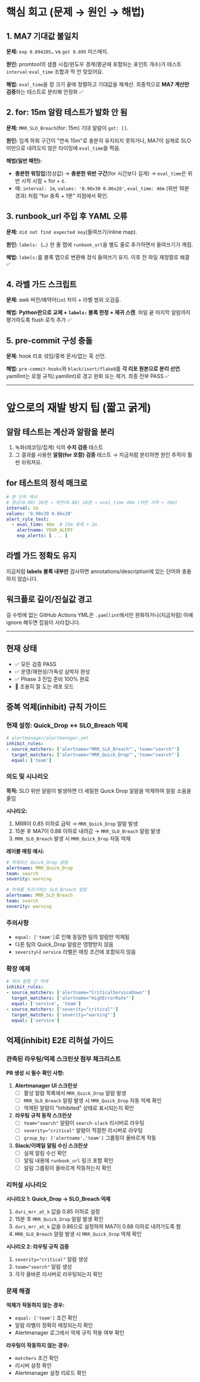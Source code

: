 # 핵심 회고 (문제 → 원인 → 해법)

## 1. MA7 기대값 불일치

**문제:** `exp 0.894285…` vs `got 0.895` 미스매치.

**원인:** promtool의 샘플 시점/윈도우 경계(평균에 포함되는 포인트 개수)가 테스트 `interval`·`eval_time` 조합과 딱 안 맞았어요.

**해법:** `eval_time`을 창 크기 끝에 정렬하고 기대값을 재계산. 최종적으로 **MA7 계산만 검증**하는 테스트로 분리해 안정화 ✅

## 2. for: 15m 알람 테스트가 발화 안 됨

**문제:** `MRR_SLO_Breach`(for: 15m) 기대 알람이 `got: []`.

**원인:** 임계 하회 구간이 "연속 15m"로 충분히 유지되지 못하거나, MA7이 실제로 SLO 미만으로 내려오지 않은 타이밍에 `eval_time`을 찍음.

**해법(일반 패턴):**
- **충분한 워밍업**(정상값) → **충분한 위반 구간**(for 시간보다 길게) → `eval_time`은 위반 시작 시점 + for + ε.
- 예: `interval: 1m`, `values: '0.90x30 0.86x20'`, `eval_time: 46m` (위반 16분 경과) 처럼 "for 충족 + 1분" 지점에서 확인.

## 3. runbook_url 주입 후 YAML 오류

**문제:** `did not find expected key`(들여쓰기/inline map).

**원인:** `labels: {…}` 한 줄 맵에 `runbook_url`을 별도 줄로 추가하면서 들여쓰기가 깨짐.

**해법:** `labels:`를 블록 맵으로 변환해 정식 들여쓰기 유지. 이후 전 파일 재정렬로 해결 ✅

## 4. 라벨 가드 스크립트

**문제:** awk 버전/예약어(`in`) 차이 + 라벨 범위 오검출.

**해법:** **Python판으로 교체 + `labels:` 블록 한정 + 재귀 스캔**. 파일 끝 마지막 알람까지 평가하도록 flush 로직 추가 ✅

## 5. pre-commit 구성 충돌

**문제:** hook 리포 섞임/중복 문서/없는 훅 선언.

**해법:** `pre-commit-hooks`와 `black/isort/flake8`를 **각 리포 원본으로 분리 선언**. yamllint는 로컬 규칙(.yamllint)로 경고 완화 또는 제거. 최종 전부 PASS ✅

---

# 앞으로의 재발 방지 팁 (짧고 굵게)

## 알람 테스트는 계산과 알람을 분리

1. 녹화(레코딩/집계) 식의 **수치 검증** 테스트
2. 그 결과를 사용한 **알람(for 포함) 검증** 테스트
   → 지금처럼 분리하면 원인 추적이 훨씬 쉬워져요.

## for 테스트의 정석 매크로

```yaml
# 분 단위 예시
# 정상(0.90) 30분 → 위반(0.86) 16분 → eval_time 46m (위반 시작 + 16m)
interval: 1m
values: '0.90x30 0.86x20'
alert_rule_test:
  - eval_time: 46m  # 15m 충족 + 1m
    alertname: YOUR_ALERT
    exp_alerts: [ ... ]
```

## 라벨 가드 정확도 유지

지금처럼 **labels 블록 내부만** 검사하면 annotations/description에 있는 단어와 충돌하지 않습니다.

## 워크플로 길이/진실값 경고

길 수밖에 없는 GitHub Actions YML은 `.yamllint`에서만 완화하거나(지금처럼) 아예 ignore 해두면 잡음이 사라집니다.

---

## 현재 상태

- ✅ 모든 검증 PASS
- ✅ 운영/재현성/가독성 삼박자 완성
- ✅ Phase 3 진입 준비 100% 완료
- 🧊 조용히 잘 도는 레포 모드

## 중복 억제(inhibit) 규칙 가이드

### 현재 설정: Quick_Drop ↔ SLO_Breach 억제

```yaml
# alertmanager/alertmanager.yml
inhibit_rules:
- source_matchers: ['alertname="MRR_SLO_Breach"','team="search"']
  target_matchers: ['alertname="MRR_Quick_Drop"','team="search"']
  equal: ['team']
```

### 의도 및 시나리오

**목적:** SLO 위반 알람이 발생하면 더 세밀한 Quick Drop 알람을 억제하여 알람 소음을 줄임

**시나리오:**
1. MRR이 0.85 이하로 급락 → `MRR_Quick_Drop` 알람 발생
2. 15분 후 MA7이 0.88 이하로 내려감 → `MRR_SLO_Breach` 알람 발생
3. `MRR_SLO_Breach` 발생 시 `MRR_Quick_Drop` 자동 억제

**레이블 매칭 예시:**
```yaml
# 억제되는 Quick_Drop 알람
alertname: MRR_Quick_Drop
team: search
severity: warning

# 억제를 트리거하는 SLO_Breach 알람
alertname: MRR_SLO_Breach
team: search
severity: warning
```

### 주의사항

- `equal: ['team']`로 인해 동일한 팀의 알람만 억제됨
- 다른 팀의 Quick_Drop 알람은 영향받지 않음
- `severity`나 `service` 라벨은 매칭 조건에 포함되지 않음

### 확장 예제

```yaml
# 여러 알람 간 억제
inhibit_rules:
- source_matchers: ['alertname="CriticalServiceDown"']
  target_matchers: ['alertname="HighErrorRate"']
  equal: ['service', 'team']
- source_matchers: ['severity="critical"']
  target_matchers: ['severity="warning"']
  equal: ['service']
```

## 억제(inhibit) E2E 리허설 가이드

### 관측된 라우팅/억제 스크린샷 첨부 체크리스트

**PR 생성 시 필수 확인 사항:**

1. **Alertmanager UI 스크린샷**
   - [ ] 활성 알람 목록에서 `MRR_Quick_Drop` 알람 발생
   - [ ] `MRR_SLO_Breach` 알람 발생 시 `MRR_Quick_Drop` 자동 억제 확인
   - [ ] 억제된 알람이 "Inhibited" 상태로 표시되는지 확인

2. **라우팅 규칙 동작 스크린샷**
   - [ ] `team="search"` 알람이 `search-slack` 리시버로 라우팅
   - [ ] `severity="critical"` 알람이 적절한 리시버로 라우팅
   - [ ] `group_by: ['alertname','team']` 그룹핑이 올바르게 작동

3. **Slack/이메일 알림 수신 스크린샷**
   - [ ] 실제 알림 수신 확인
   - [ ] 알림 내용에 `runbook_url` 링크 포함 확인
   - [ ] 알림 그룹핑이 올바르게 작동하는지 확인

### 리허설 시나리오

**시나리오 1: Quick_Drop → SLO_Breach 억제**
1. `duri_mrr_at_k` 값을 0.85 이하로 설정
2. 15분 후 `MRR_Quick_Drop` 알람 발생 확인
3. `duri_mrr_at_k` 값을 0.86으로 설정하여 MA7이 0.88 이하로 내려가도록 함
4. `MRR_SLO_Breach` 알람 발생 시 `MRR_Quick_Drop` 억제 확인

**시나리오 2: 라우팅 규칙 검증**
1. `severity="critical"` 알람 생성
2. `team="search"` 알람 생성
3. 각각 올바른 리시버로 라우팅되는지 확인

### 문제 해결

**억제가 작동하지 않는 경우:**
- `equal: ['team']` 조건 확인
- 알람 라벨이 정확히 매칭되는지 확인
- Alertmanager 로그에서 억제 규칙 적용 여부 확인

**라우팅이 작동하지 않는 경우:**
- `matchers` 조건 확인
- 리시버 설정 확인
- Alertmanager 설정 리로드 확인
